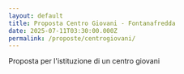```yaml
---
layout: default
title: Proposta Centro Giovani - Fontanafredda
date: 2025-07-11T03:30:00.000Z
permalink: /proposte/centrogiovani/
---
```

Proposta per l'istituzione di un centro giovani
